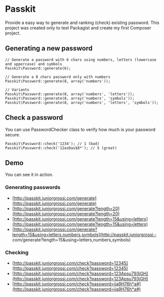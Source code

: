 Passkit
=======

Provide a easy way to generate and ranking (check) existing password. This project was created only to test Packagist and create my first Composer project.

## Generating a new password
    
    // Generate a password with 6 chars using numbers, letters (lowercase and uppercase) and symbols
    Passkit\Password::generate(6);

    // Generate a 8 chars password only with numbers
    Passkit\Password::generate(8, array('numbers'));

    // Variants
    Passkit\Password::generate(8, array('numbers', 'letters'));
    Passkit\Password::generate(8, array('numbers', 'symbols'));
    Passkit\Password::generate(8, array('numbers', 'letters', 'symbols'));

## Check a password

You can use PasswordChecker class to verify how much is your password secure.
    
    Passkit\Password::check('1234'); // 1 (bad)
    Passkit\Password::check('12asDas$8*'); // 5 (great)

## Demo

You can see it in action.

### Generating passwords

- [http://passkit.juniorgrossi.com/generate](http://passkit.juniorgrossi.com/generate)
- [http://passkit.juniorgrossi.com/generate?length=20](http://passkit.juniorgrossi.com/generate?length=20)
- [http://passkit.juniorgrossi.com/generate?length=15&using=letters](http://passkit.juniorgrossi.com/generate?length=15&using=letters)
- [http://passkit.juniorgrossi.com/generate?length=15&using=letters,numbers,symbols](http://passkit.juniorgrossi.- com/generate?length=15&using=letters,numbers,symbols)

### Checking

- [http://passkit.juniorgrossi.com/check?password=12345](http://passkit.juniorgrossi.com/check?password=12345)
- [http://passkit.juniorgrossi.com/check?password=123Apsu793jGH](http://passkit.juniorgrossi.com/check?password=123Apsu793jGH)
- [http://passkit.juniorgrossi.com/check?password=ija9H76h*a#](http://passkit.juniorgrossi.com/check?password=ija9H76h*a#)

    

    